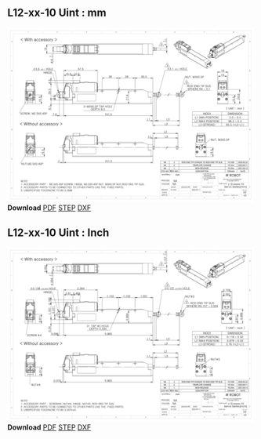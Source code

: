 ## L12-xx-10 Uint : mm
![L12-xx-60 Drawing](./data/L12-xxxxx-10-Servo-Series_mm_Rev03_20250523.png)  
**Download** <a href="./data/ENG-ver_L12-xxxxx-10-Servo-Series_mm_Rev03_20250523.pdf" download>PDF</a> <a href="./data/L12-xxxxx-10-Servo-Series_Rev03_20250523.step" download>STEP</a> <a href="./data/L12-xxxxx-10-Servo-Seriesmm_Rev03_20250523.DXF" download>DXF</a>
## L12-xx-10 Uint : Inch
![L12-xx-3 Drawing](./data/L12-xxxxx-10-Servo-Series_inch_Rev03_20250523.png)  
**Download** <a href="./data/ENG-ver_L12-xxxxx-10-Servo-Series_inch_Rev03_20250523.pdf" download>PDF</a> <a href="./data/L12-xxxxx-10-Servo-Series_Rev03_20250523.step" download>STEP</a> <a href="./data/L12-xxxxx-10-Servo-Seriesinch_Rev03_20250523.DXF" download>DXF</a>
